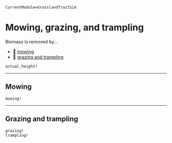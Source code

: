 ```@meta
CurrentModule=GrasslandTraitSim
```

# Mowing, grazing, and trampling

Biomass is removed by...
- 🚜 [mowing](@ref "Mowing")
- 🐄 [grazing and trampling](@ref "Grazing and trampling")


```@docs
actual_height!
```

----
## Mowing

```@docs
mowing!
```

----
## Grazing and trampling

```@docs
grazing!
trampling!
```